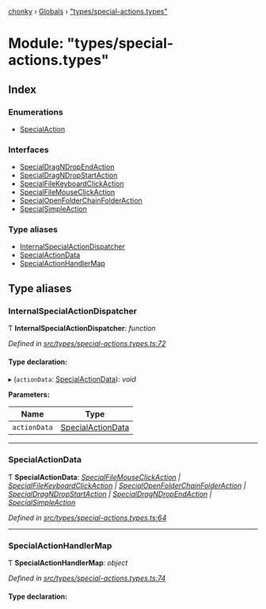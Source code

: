 [chonky](../README.md) › [Globals](../globals.md) › ["types/special-actions.types"](_types_special_actions_types_.md)

# Module: "types/special-actions.types"

## Index

### Enumerations

* [SpecialAction](../enums/_types_special_actions_types_.specialaction.md)

### Interfaces

* [SpecialDragNDropEndAction](../interfaces/_types_special_actions_types_.specialdragndropendaction.md)
* [SpecialDragNDropStartAction](../interfaces/_types_special_actions_types_.specialdragndropstartaction.md)
* [SpecialFileKeyboardClickAction](../interfaces/_types_special_actions_types_.specialfilekeyboardclickaction.md)
* [SpecialFileMouseClickAction](../interfaces/_types_special_actions_types_.specialfilemouseclickaction.md)
* [SpecialOpenFolderChainFolderAction](../interfaces/_types_special_actions_types_.specialopenfolderchainfolderaction.md)
* [SpecialSimpleAction](../interfaces/_types_special_actions_types_.specialsimpleaction.md)

### Type aliases

* [InternalSpecialActionDispatcher](_types_special_actions_types_.md#internalspecialactiondispatcher)
* [SpecialActionData](_types_special_actions_types_.md#specialactiondata)
* [SpecialActionHandlerMap](_types_special_actions_types_.md#specialactionhandlermap)

## Type aliases

###  InternalSpecialActionDispatcher

Ƭ **InternalSpecialActionDispatcher**: *function*

*Defined in [src/types/special-actions.types.ts:72](https://github.com/TimboKZ/Chonky/blob/2de2c80/src/types/special-actions.types.ts#L72)*

#### Type declaration:

▸ (`actionData`: [SpecialActionData](_types_special_actions_types_.md#specialactiondata)): *void*

**Parameters:**

Name | Type |
------ | ------ |
`actionData` | [SpecialActionData](_types_special_actions_types_.md#specialactiondata) |

___

###  SpecialActionData

Ƭ **SpecialActionData**: *[SpecialFileMouseClickAction](../interfaces/_types_special_actions_types_.specialfilemouseclickaction.md) | [SpecialFileKeyboardClickAction](../interfaces/_types_special_actions_types_.specialfilekeyboardclickaction.md) | [SpecialOpenFolderChainFolderAction](../interfaces/_types_special_actions_types_.specialopenfolderchainfolderaction.md) | [SpecialDragNDropStartAction](../interfaces/_types_special_actions_types_.specialdragndropstartaction.md) | [SpecialDragNDropEndAction](../interfaces/_types_special_actions_types_.specialdragndropendaction.md) | [SpecialSimpleAction](../interfaces/_types_special_actions_types_.specialsimpleaction.md)*

*Defined in [src/types/special-actions.types.ts:64](https://github.com/TimboKZ/Chonky/blob/2de2c80/src/types/special-actions.types.ts#L64)*

___

###  SpecialActionHandlerMap

Ƭ **SpecialActionHandlerMap**: *object*

*Defined in [src/types/special-actions.types.ts:74](https://github.com/TimboKZ/Chonky/blob/2de2c80/src/types/special-actions.types.ts#L74)*

#### Type declaration:
